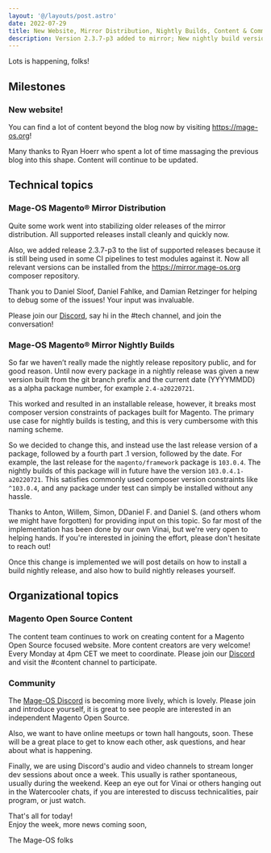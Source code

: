 ```yaml
---
layout: '@/layouts/post.astro'
date: 2022-07-29
title: New Website, Mirror Distribution, Nightly Builds, Content & Community Updates (Week 30)
description: Version 2.3.7-p3 added to mirror; New nightly build versioning convention; Community updates.  
---
```


Lots is happening, folks!

## Milestones

### New website!

You can find a lot of content beyond the blog now by visiting <https://mage-os.org>!

Many thanks to Ryan Hoerr who spent a lot of time massaging the previous blog into this shape. Content will continue to be updated.


## Technical topics

### Mage-OS Magento® Mirror Distribution

Quite some work went into stabilizing older releases of the mirror distribution. All supported releases install cleanly and quickly now.

Also, we added release 2.3.7-p3 to the list of supported releases because it is still being used in some CI pipelines to test modules against it.
Now all relevant versions can be installed from the <https://mirror.mage-os.org> composer repository.

Thank you to Daniel Sloof, Daniel Fahlke, and Damian Retzinger for helping to debug some of the issues! Your input was invaluable.

Please join our [Discord](http://chat.mage-os.org), say hi in the #tech channel, and join the conversation!


### Mage-OS Magento® Mirror Nightly Builds

So far we haven’t really made the nightly release repository public, and for good reason. Until now every package in a nightly release was given a new version built from the git branch prefix and the current date (YYYYMMDD) as a alpha package number, for example `2.4-a20220721`.

This worked and resulted in an installable release, however, it breaks most composer version constraints of packages built for Magento. The primary use case for nightly builds is testing, and this is very cumbersome with this naming scheme.

So we decided to change this, and instead use the last release version of a package, followed by a fourth part .1 version, followed by the date. For example, the last release for the `magento/framework` package is `103.0.4`. 
The nightly builds of this package will in future have the version `103.0.4.1-a20220721`. This satisfies commonly used composer version constraints like `^103.0.4`, and any package under test can simply be installed without any hassle.

Thanks to Anton, Willem, Simon, DDaniel F. and Daniel S. (and others whom we might have forgotten) for providing input on this topic. So far most of the implementation has been done by our own Vinai, but we're very open to helping hands. If you're interested in joining the effort, please don't hesitate to reach out!

Once this change is implemented we will post details on how to install a build nightly release, and also how to build nightly releases yourself.


## Organizational topics

### Magento Open Source Content

The content team continues to work on creating content for a Magento Open Source focused website. More content creators are very welcome! Every Monday at 4pm CET we meet to coordinate. Please join our [Discord](http://chat.mage-os.org) and visit the #content channel to participate.

### Community

The [Mage-OS Discord](http://chat.mage-os.org) is becoming more lively, which is lovely. Please join and introduce yourself, it is great to see people are interested in an independent Magento Open Source.

Also, we want to have online meetups or town hall hangouts, soon. These will be a great place to get to know each other, ask questions, and hear about what is happening.

Finally, we are using Discord's audio and video channels to stream longer dev sessions about once a week. This usually is rather spontaneous, usually during the weekend. Keep an eye out for Vinai or others hanging out in the Watercooler chats, if you are interested to discuss technicalities, pair program, or just watch.


That's all for today!  
Enjoy the week, more news coming soon,

The Mage-OS folks
